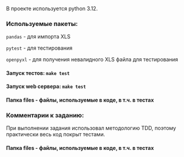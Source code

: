 В проекте используется python 3.12.
### Используемые пакеты:
`pandas` - для импорта XLS

`pytest` - для тестирования

`openpyxl` - для получения невалидного XLS файла для тестирования 

#### Запуск тестов: `make test`
#### Запуск web сервера: `make test`


#### Папка files - файлы, используемые в коде, в т.ч. в тестах


### Комментарии к заданию:
При выполнении задания использовал методологию TDD, поэтому практически весь код покрыт тестами.

#### Папка files - файлы, используемые в коде, в т.ч. в тестах

